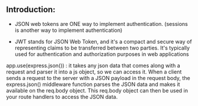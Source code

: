 ## Introduction:
- JSON web tokens are ONE way to implement authentication. (sessions is another way to implement authentication)

- JWT stands for JSON Web Token, and it's a compact and secure way of representing claims to be transferred between two parties. It's typically used for authentication and authorization purposes in web applications


app.use(express.json()) : it takes any json data that comes along with a request and parser it into a js object, so we can access it. 
When a client sends a request to the server with a JSON payload in the request body, the express.json() middleware function parses the JSON data and makes it available on the req.body object. This req.body object can then be used in your route handlers to access the JSON data.